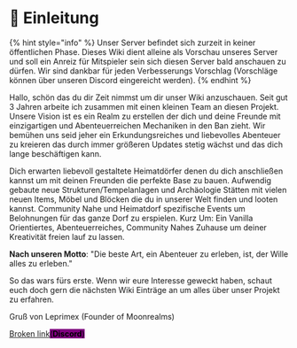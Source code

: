 # 👾 Einleitung

{% hint style="info" %}
Unser Server befindet sich zurzeit in keiner öffentlichen Phase. Dieses Wiki dient alleine als Vorschau unseres Server und soll ein Anreiz für Mitspieler sein sich diesen Server bald anschauen zu dürfen. Wir sind dankbar für jeden Verbesserungs Vorschlag (Vorschläge können über unseren Discord eingereicht werden).   &#x20;
{% endhint %}

Hallo, schön das du dir Zeit nimmst um dir unser Wiki anzuschauen. Seit gut 3 Jahren arbeite ich zusammen mit einen kleinen Team an diesen Projekt. Unsere Vision ist es ein Realm zu erstellen der dich und deine Freunde mit einzigartigen und Abenteuerreichen Mechaniken in den Ban zieht. Wir bemühen uns seid jeher ein Erkundungsreiches und liebevolles Abenteuer zu kreieren das durch immer größeren Updates stetig wächst und das dich lange beschäftigen kann.&#x20;

Dich erwarten liebevoll gestaltete Heimatdörfer denen du dich anschließen kannst um mit deinen Freunden die perfekte Base zu bauen. Aufwendig gebaute neue Strukturen/Tempelanlagen und Archäologie Stätten mit vielen neuen Items, Möbel und Blöcken die du in unserer Welt finden und looten kannst. Community Nahe und Heimatdorf spezifische Events um Belohnungen für das ganze Dorf zu erspielen. Kurz Um: Ein Vanilla Orientiertes, Abenteuerreiches, Community Nahes Zuhause um deiner Kreativität freien lauf zu lassen. &#x20;

**Nach unseren Motto**: "Die beste Art, ein Abenteuer zu erleben, ist, der Wille alles zu erleben."

So das wars fürs erste. Wenn wir eure Interesse geweckt haben, schaut euch doch gern die nächsten Wiki Einträge an um alles über unser Projekt zu erfahren.

Gruß von Leprimex (Founder of Moonrealms)

[Broken link](broken-reference "mention")<mark style="background-color:purple;">(</mark><mark style="background-color:purple;">**Discord**</mark><mark style="background-color:purple;">)</mark>
